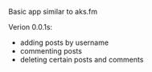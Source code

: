 Basic app similar to aks.fm

Verion 0.0.1s:

- adding posts by username
- commenting posts
- deleting certain posts and comments

